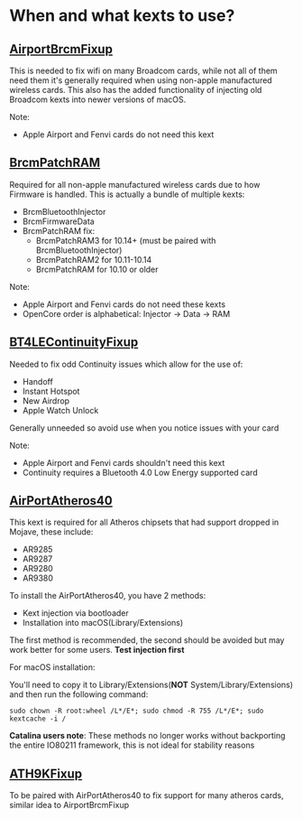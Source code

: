 # When and what kexts to use?

## [AirportBrcmFixup](https://github.com/acidanthera/AirportBrcmFixup)

This is needed to fix wifi on many Broadcom cards, while not all of them need them it's generally required when using non-apple manufactured wireless cards. This also has the added functionality of injecting old Broadcom kexts into newer versions of macOS.

Note: 
* Apple Airport and Fenvi cards do not need this kext

## [BrcmPatchRAM](https://github.com/acidanthera/BrcmPatchRAM/releases)

Required for all non-apple manufactured wireless cards due to how Firmware is handled. This is actually a bundle of multiple kexts:

* BrcmBluetoothInjector 
* BrcmFirmwareData 
* BrcmPatchRAM fix:
   * BrcmPatchRAM3 for 10.14+ (must be paired with BrcmBluetoothInjector)
   * BrcmPatchRAM2 for 10.11-10.14
   * BrcmPatchRAM for 10.10 or older

Note:
* Apple Airport and Fenvi cards do not need these kexts
* OpenCore order is alphabetical: Injector -> Data -> RAM



## [BT4LEContinuityFixup](https://github.com/acidanthera/BT4LEContinuityFixup)

Needed to fix odd Continuity issues which allow for the use of:

* Handoff
* Instant Hotspot
* New Airdrop
* Apple Watch Unlock

Generally unneeded so avoid use when you notice issues with your card

Note: 
* Apple Airport and Fenvi cards shouldn't need this kext
* Continuity requires a Bluetooth 4.0 Low Energy supported card

## [AirPortAtheros40](https://github.com/khronokernel/Wifi-Buyers-Guide/blob/master/AirPortAtheros40.kext.zip)

This kext is required for all Atheros chipsets that had support dropped in Mojave, these include:

* AR9285
* AR9287
* AR9280
* AR9380

To install the AirPortAtheros40, you have 2 methods:

* Kext injection via bootloader
* Installation into macOS(Library/Extensions)

The first method is recommended, the second should be avoided but may work better for some users. **Test injection first**


For macOS installation:

You'll need to copy it to Library/Extensions(**NOT** System/Library/Extensions) and then run the following command:
```
sudo chown -R root:wheel /L*/E*; sudo chmod -R 755 /L*/E*; sudo kextcache -i /
```

**Catalina users note**: These methods no longer works without backporting the entire IO80211 framework, this is not ideal for stability reasons



## [ATH9KFixup](https://github.com/chunnann/ATH9KFixup)

To be paired with AirPortAtheros40 to fix support for many atheros cards, similar idea to AirportBrcmFixup
